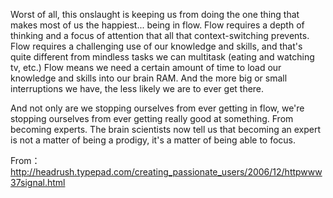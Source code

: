 Worst of all, this onslaught is keeping us from doing the one thing that makes most of us the happiest... being in flow. Flow requires a depth of thinking and a focus of attention that all that context-switching prevents. Flow requires a challenging use of our knowledge and skills, and that's quite different from mindless tasks we can multitask (eating and watching tv, etc.) Flow means we need a certain amount of time to load our knowledge and skills into our brain RAM. And the more big or small interruptions we have, the less likely we are to ever get there.

And not only are we stopping ourselves from ever getting in flow, we're stopping ourselves from ever getting really good at something. From becoming experts. The brain scientists now tell us that becoming an expert is not a matter of being a prodigy, it's a matter of being able to focus.

From： http://headrush.typepad.com/creating_passionate_users/2006/12/httpwww37signal.html